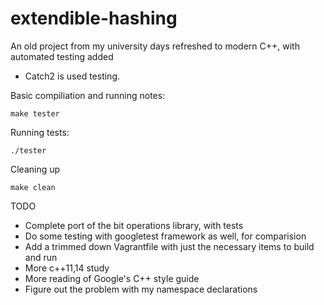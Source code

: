 # extendible-hashing
An old project from my university days refreshed to modern C++, with automated testing added

- Catch2 is used testing.

Basic compiliation and running notes:
```
make tester
```
Running tests:
```
./tester
```
Cleaning up
```
make clean
```


TODO
- Complete port of the bit operations library, with tests
- Do some testing with googletest framework as well, for comparision
- Add a trimmed down Vagrantfile with just the necessary items to build and run
- More c++11,14 study
- More reading of Google's C++ style guide
- Figure out the problem with my namespace declarations
